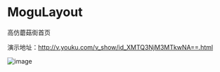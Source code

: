 # MoguLayout
高仿蘑菇街首页

演示地址：http://v.youku.com/v_show/id_XMTQ3NjM3MTkwNA==.html



![image](https://github.com/jjq3/MoguLayout/blob/master/screenshot/screenshot.gif)